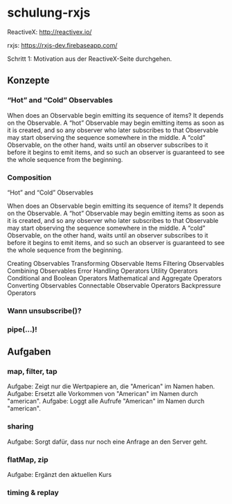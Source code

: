 # schulung-rxjs

ReactiveX: http://reactivex.io/

rxjs: https://rxjs-dev.firebaseapp.com/

Schritt 1: Motivation aus der ReactiveX-Seite durchgehen.

## Konzepte
### “Hot” and “Cold” Observables

When does an Observable begin emitting its sequence of items? It depends on the Observable. A “hot” Observable may begin emitting items as soon as it is created, and so any observer who later subscribes to that Observable may start observing the sequence somewhere in the middle. A “cold” Observable, on the other hand, waits until an observer subscribes to it before it begins to emit items, and so such an observer is guaranteed to see the whole sequence from the beginning. 

### Composition
“Hot” and “Cold” Observables

When does an Observable begin emitting its sequence of items? It depends on the Observable. A “hot” Observable may begin emitting items as soon as it is created, and so any observer who later subscribes to that Observable may start observing the sequence somewhere in the middle. A “cold” Observable, on the other hand, waits until an observer subscribes to it before it begins to emit items, and so such an observer is guaranteed to see the whole sequence from the beginning.

Creating Observables
Transforming Observable Items
Filtering Observables
Combining Observables
Error Handling Operators
Utility Operators
Conditional and Boolean Operators
Mathematical and Aggregate Operators
Converting Observables
Connectable Observable Operators
Backpressure Operators

### Wann unsubscribe()?

### pipe(...)!

## Aufgaben
### map, filter, tap

Aufgabe: Zeigt nur die Wertpapiere an, die "American" im Namen haben.
Aufgabe: Ersetzt alle Vorkommen von "American" im Namen durch "american".
Aufgabe: Loggt alle Aufrufe "American" im Namen durch "american".

### sharing

Aufgabe: Sorgt dafür, dass nur noch eine Anfrage an den Server geht.

### flatMap, zip

Aufgabe: Ergänzt den aktuellen Kurs

### timing & replay
